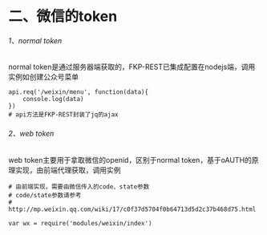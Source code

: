 # 二、微信的token  
###### 1、normal token  
normal token是通过服务器端获取的，FKP-REST已集成配置在nodejs端，调用实例如创建公众号菜单  
```
api.req('/weixin/menu', function(data){
    console.log(data)
})
# api方法是FKP-REST封装了jq的ajax  
```

###### 2、web token
web token主要用于拿取微信的openid，区别于normal token，基于oAUTH的原理实现，由前端代理获取，调用实例
```
# 由前端实现，需要由微信传入的code、state参数  
# code/state参数请参考
# http://mp.weixin.qq.com/wiki/17/c0f37d5704f0b64713d5d2c37b468d75.html

var wx = require('modules/weixin/index')
```
